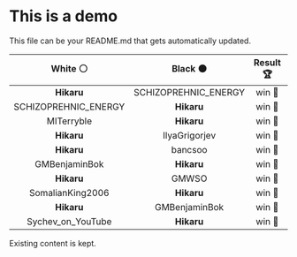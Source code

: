 # This is a demo

This file can be your README.md that gets automatically updated.

<!--START_SECTION:chessStats-->
<!-- Automatically generated with https://github.com/Balastrong/chess-stats-action -->

| White ⚪ | Black ⚫ | Result 🏆 | Date 📅 | Position 🗺️ |
|:---:|:---:|:---:|:---:|:---:|
| **Hikaru** | SCHIZOPREHNIC_ENERGY | win 🥇 | 28/2/2024 | <a href="http://www.ee.unb.ca/cgi-bin/tervo/fen.pl?select=4r1k1/pp4p1/2n5/8/8/Pq2P2R/B3Q1PP/7K b - -">Link</a> |
| SCHIZOPREHNIC_ENERGY | **Hikaru** | win 🥇 | 28/2/2024 | <a href="http://www.ee.unb.ca/cgi-bin/tervo/fen.pl?select=8/4k3/3p4/8/2P5/8/Pr2BK2/7r w - -">Link</a> |
| MITerryble | **Hikaru** | win 🥇 | 28/2/2024 | <a href="http://www.ee.unb.ca/cgi-bin/tervo/fen.pl?select=5bk1/5p2/2p3pp/1pN1p3/1n2P3/4N3/1P3PPP/6K1 w - -">Link</a> |
| **Hikaru** | IlyaGrigorjev | win 🥇 | 28/2/2024 | <a href="http://www.ee.unb.ca/cgi-bin/tervo/fen.pl?select=1q1r2k1/pp2ppbp/2n2np1/1P6/2N5/PQ2PN1P/1B3PP1/2R3K1 b - -">Link</a> |
| **Hikaru** | bancsoo | win 🥇 | 28/2/2024 | <a href="http://www.ee.unb.ca/cgi-bin/tervo/fen.pl?select=4r3/8/2R3p1/1pP4k/1P4N1/2P3K1/6P1/4n3 b - -">Link</a> |
| GMBenjaminBok | **Hikaru** | win 🥇 | 28/2/2024 | <a href="http://www.ee.unb.ca/cgi-bin/tervo/fen.pl?select=8/5ppk/3p1nq1/3Pp2p/2Q4P/4P1P1/7K/5N2 b - -">Link</a> |
| **Hikaru** | GMWSO | win 🥇 | 28/2/2024 | <a href="http://www.ee.unb.ca/cgi-bin/tervo/fen.pl?select=8/6Bk/1KN4P/8/1P3r2/8/8/8 b - -">Link</a> |
| SomalianKing2006 | **Hikaru** | win 🥇 | 28/2/2024 | <a href="http://www.ee.unb.ca/cgi-bin/tervo/fen.pl?select=8/5rpk/p1p1p2p/1p2P3/3B1PPP/2P3K1/2n5/8 w - -">Link</a> |
| **Hikaru** | GMBenjaminBok | win 🥇 | 28/2/2024 | <a href="http://www.ee.unb.ca/cgi-bin/tervo/fen.pl?select=5R2/p3k1Qp/2p1p3/b1Pp1p2/P2PnP2/8/7P/4q1BK b - -">Link</a> |
| Sychev_on_YouTube | **Hikaru** | win 🥇 | 28/2/2024 | <a href="http://www.ee.unb.ca/cgi-bin/tervo/fen.pl?select=8/8/r2NK2k/5R1P/8/8/8/8 w - -">Link</a> |

<!--END_SECTION:chessStats-->

Existing content is kept.
